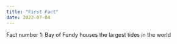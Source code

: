 ```yaml
---
title: "First Fact"
date: 2022-07-04
---
```

Fact number 1: Bay of Fundy houses the largest tides in the world
